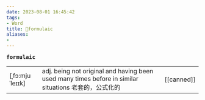 ```yaml
---
date: 2023-08-01 16:45:42
tags: 
- Word
title: 📖formulaic
aliases: 
- 
---
```


<pre><strong>formulaic</strong></pre>
|   |   |   |
|---|---|---|
|[ˌfɔ:mjuˈleɪɪk]|adj. being not original and having been used many times before in similar situations ⽼套的，公式化的|[[canned]]|